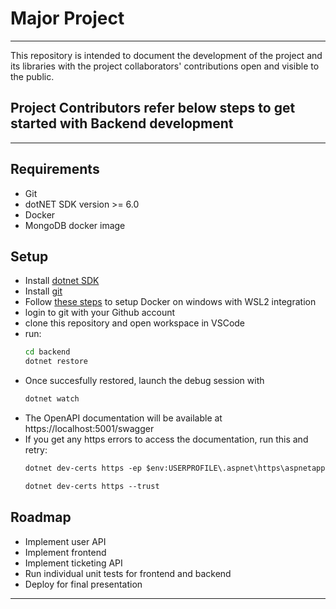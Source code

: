 # Major Project
---
This repository is intended to document the development of the project and its libraries with the project collaborators' contributions open and visible to the public.

## Project Contributors refer below steps to get started with **Backend** development

---

## Requirements
- Git
- dotNET SDK version >= 6.0
- Docker
- MongoDB docker image

## Setup 
- Install [dotnet SDK](https://dotnet.microsoft.com/en-us/download)
- Install [git](https://git-scm.com/download/win)
- Follow [these steps](https://docs.docker.com/desktop/install/windows-install/) to setup Docker on windows with WSL2 integration
- login to git with your Github account
- clone this repository and open workspace in VSCode
- run:
	```cmd
  cd backend
   dotnet restore
	```
- Once succesfully restored, launch the debug session with
  ```cmd
  dotnet watch
  ```
- The OpenAPI documentation will be available at https://localhost:5001/swagger
- If you get any https errors to access the documentation, run this and retry:
  ```ps
  dotnet dev-certs https -ep $env:USERPROFILE\.aspnet\https\aspnetapp.pfx -p pass

  dotnet dev-certs https --trust
  ```

## Roadmap
- Implement user API
- Implement frontend
- Implement ticketing API
- Run individual unit tests for frontend and backend
- Deploy for final presentation

---

